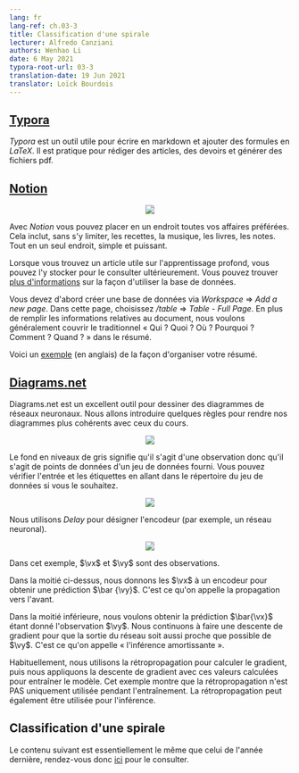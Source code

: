 ```yaml
---
lang: fr
lang-ref: ch.03-3
title: Classification d'une spirale
lecturer: Alfredo Canziani
authors: Wenhao Li
date: 6 May 2021
typora-root-url: 03-3
translation-date: 19 Jun 2021
translator: Loïck Bourdois
---
```


<!--
## [Typora](https://typora.io/)
Typora is a useful tool to write markdown with the addition of formulae in LaTeX. It is convenient to write paper and homework, and generating pdf file with Typora.
-->
## [Typora](https://typora.io/)
*Typora* est un outil utile pour écrire en markdown et ajouter des formules en *LaTeX*. Il est pratique pour rédiger des articles, des devoirs et générer des fichiers pdf.

<!--
## [Notion](https://www.notion.so/)
<center>
<img src="{{site.baseurl}}/images/week03/03-3/figure1.png" style="background-color:#DCDCDC;" /><br>
</center>
Here you can place all your favorite stuff. This includes but is not limited to recipes, music, books, notes. Everything in one place, simple and powerful.

When you find some useful article regarding Deep Learning, you may want to collect it for future review. The database is just all you need. You can find [more information](https://www.notion.so/Intro-to-databases-fd8cd2d212f74c50954c11086d85997e) about how to use the database.

First you need to create a database by "Workspace" -> "Add a new page". Inside this page, choose "/table" -> "Table - Full Page". In addition to filling out the information related to the paper, we usually want to cover "The Golden Circle" aka "What? Why? How?" in our summary.

This is an [example](https://www.notion.so/When-to-use-parametric-models-in-reinforcement-learning-d4c5e586677e49338a41b663231c0633) of how to organize your summary.
-->
## [Notion](https://www.notion.so/)
<center>
<img src="{{site.baseurl}}/images/week03/03-3/figure1.png" style="background-color:#DCDCDC;" /><br>
</center>

Avec *Notion* vous pouvez placer en un endroit toutes vos affaires préférées. Cela inclut, sans s'y limiter, les recettes, la musique, les livres, les notes. Tout en un seul endroit, simple et puissant.

Lorsque vous trouvez un article utile sur l'apprentissage profond, vous pouvez l'y stocker pour le consulter ultérieurement. Vous pouvez trouver [plus d'informations](https://www.notion.so/Intro-to-databases-fd8cd2d212f74c50954c11086d85997e) sur la façon d'utiliser la base de données.

Vous devez d'abord créer une base de données via *Workspace* => *Add a new page*. Dans cette page, choisissez */table* => *Table - Full Page*.
En plus de remplir les informations relatives au document, nous voulons généralement couvrir le traditionnel « Qui ? Quoi ? Où ? Pourquoi ? Comment ? Quand ? » dans le résumé.

Voici un [exemple](https://www.notion.so/When-to-use-parametric-models-in-reinforcement-learning-d4c5e586677e49338a41b663231c0633) (en anglais) de la façon d'organiser votre résumé.


<!--
## [Diagram.net](https://app.diagrams.net/)

Diagrams.net is a great tool to draw neural network diagrams. Next we will introduce a few rules to make our diagrams more consistent with the ones in lecture.

<center>
<img src="{{site.baseurl}}/images/week03/03-3/figure7.png" style="background-color:#DCDCDC;" /><br>
</center>

The grayscale background means this is an observation, which means they are data points from a given dataset. You can check the input and labels by going to the directory of the dataset if you want.

<center>
<img src="{{site.baseurl}}/images/week03/03-3/figure9.png" style="background-color:#DCDCDC;" /><br>
</center>

We use "Delay" to denote the encoder(e.g., neural network).

<center>
<img src="{{site.baseurl}}/images/week03/03-3/figure10.png" style="background-color:#DCDCDC;" /><br>
</center>

In this example, $\vx$ and $\vy$  are observations.

In the half above, we feed the $\vx$ to a given encoder to get a prediction $\bar {\vy}$. This is called forward propagation.

In the half below, we want to get the prediction $\bar{\vx}$ given observation $\vy$. We keep doing gradient descent to make the network output as close as to $\vy$. This is called amortizing inference.

Usually, we use backpropagation to compute the gradient, then we apply gradient descent with those computed values to train the model. This example shows that backpropagation is NOT only used during training. Backpropagation can also be used for inference.
-->
## [Diagrams.net](https://app.diagrams.net/)

Diagrams.net est un excellent outil pour dessiner des diagrammes de réseaux neuronaux. Nous allons introduire quelques règles pour rendre nos diagrammes plus cohérents avec ceux du cours.

<center>
<img src="{{site.baseurl}}/images/week03/03-3/figure7.png" style="background-color:#DCDCDC;" /><br>
</center>

Le fond en niveaux de gris signifie qu'il s'agit d'une observation donc qu'il s'agit de points de données d'un jeu de données fourni.
Vous pouvez vérifier l'entrée et les étiquettes en allant dans le répertoire du jeu de données si vous le souhaitez.

<center>
<img src="{{site.baseurl}}/images/week03/03-3/figure9.png" style="background-color:#DCDCDC;" /><br>
</center>

Nous utilisons *Delay* pour désigner l'encodeur (par exemple, un réseau neuronal).

<center>
<img src="{{site.baseurl}}/images/week03/03-3/figure10.png" style="background-color:#DCDCDC;" /><br>
</center>

Dans cet exemple, $\vx$ et $\vy$ sont des observations.

Dans la moitié ci-dessus, nous donnons les $\vx$ à un encodeur pour obtenir une prédiction $\bar {\vy}$. C'est ce qu'on appelle la propagation vers l'avant.

Dans la moitié inférieure, nous voulons obtenir la prédiction $\bar{\vx}$ étant donné l'observation $\vy$.
Nous continuons à faire une descente de gradient pour que la sortie du réseau soit aussi proche que possible de $\vy$. C'est ce qu'on appelle « l'inférence amortissante ».

Habituellement, nous utilisons la rétropropagation pour calculer le gradient, puis nous appliquons la descente de gradient avec ces valeurs calculées pour entraîner le modèle.
Cet exemple montre que la rétropropagation n'est PAS uniquement utilisée pendant l'entraînement. La rétropropagation peut également être utilisée pour l'inférence.


<!--
## Spiral Classification
The following content is mostly the same, so [here](https://atcold.github.io/NYU-DLSP20/en/week02/02-3/) you can find what you need.
-->
## Classification d'une spirale
Le contenu suivant est essentiellement le même que celui de l'année dernière, rendez-vous donc [ici](https://atcold.github.io/NYU-DLSP20/fr/week02/02-3/) pour le consulter.
